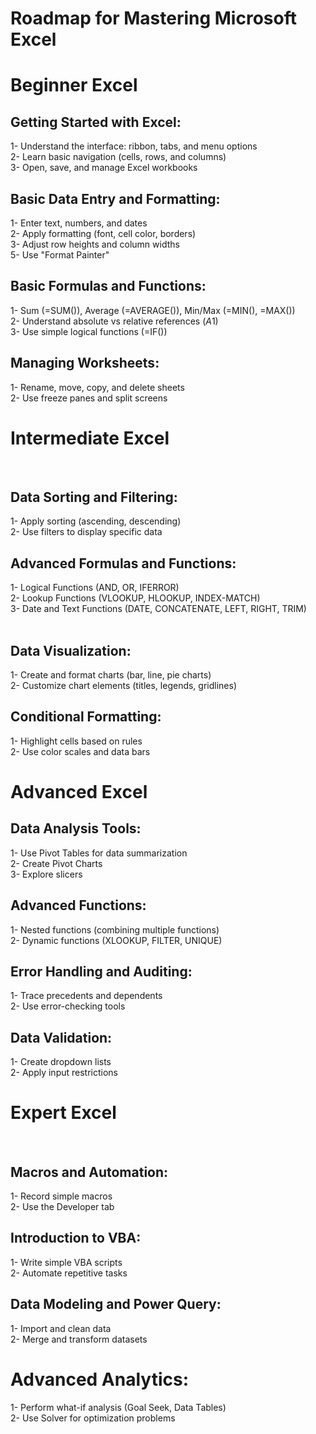 # Roadmap for Mastering Microsoft Excel
# Beginner Excel

## Getting Started with Excel:
1- Understand the interface: ribbon, tabs, and menu options
<br>
2- Learn basic navigation (cells, rows, and columns)
<br>
3- Open, save, and manage Excel workbooks
<br>

## Basic Data Entry and Formatting:
1- Enter text, numbers, and dates
<br>
2- Apply formatting (font, cell color, borders)
<br>
3- Adjust row heights and column widths
<br>
5- Use "Format Painter"
<br>

## Basic Formulas and Functions:
1- Sum (=SUM()), Average (=AVERAGE()), Min/Max (=MIN(), =MAX())
<br>
2- Understand absolute vs relative references ($A$1)
<br>
3- Use simple logical functions (=IF())
<br>

## Managing Worksheets:
1- Rename, move, copy, and delete sheets
<br>
2- Use freeze panes and split screens
<br>

# Intermediate Excel
<br>

## Data Sorting and Filtering:
1- Apply sorting (ascending, descending)
<br>
2- Use filters to display specific data
<br>

## Advanced Formulas and Functions:
1- Logical Functions (AND, OR, IFERROR)
<br>
2- Lookup Functions (VLOOKUP, HLOOKUP, INDEX-MATCH)
<br>
3- Date and Text Functions (DATE, CONCATENATE, LEFT, RIGHT, TRIM)
<br>
<br>

## Data Visualization:
1- Create and format charts (bar, line, pie charts)
<br>
2- Customize chart elements (titles, legends, gridlines)
<br>

## Conditional Formatting:
1- Highlight cells based on rules
<br>
2- Use color scales and data bars
<br>

# Advanced Excel

## Data Analysis Tools:
1- Use Pivot Tables for data summarization
<br>
2- Create Pivot Charts
<br>
3- Explore slicers
<br>

## Advanced Functions:
1- Nested functions (combining multiple functions)
<br>
2- Dynamic functions (XLOOKUP, FILTER, UNIQUE)
<br>

## Error Handling and Auditing:
1- Trace precedents and dependents
<br>
2- Use error-checking tools
<br>

## Data Validation:
1- Create dropdown lists
<br>
2- Apply input restrictions
<br>

# Expert Excel
<br>

## Macros and Automation:
1- Record simple macros
<br>
2- Use the Developer tab
<br>

## Introduction to VBA:
1- Write simple VBA scripts
<br>
2- Automate repetitive tasks
<br>

## Data Modeling and Power Query:
1- Import and clean data
<br>
2- Merge and transform datasets
<br>

# Advanced Analytics:
1- Perform what-if analysis (Goal Seek, Data Tables)
<br>
2- Use Solver for optimization problems
<br>


